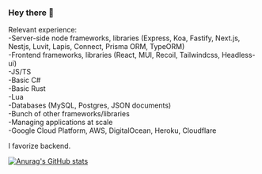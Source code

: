 ### Hey there 👋
Relevant experience: <br>
-Server-side node frameworks, libraries (Express, Koa, Fastify, Next.js, Nestjs, Luvit, Lapis, Connect, Prisma ORM, TypeORM) <br>
-Frontend frameworks, libraries (React, MUI, Recoil, Tailwindcss, Headless-ui) <br> 
-JS/TS <br>
-Basic C# <br>
-Basic Rust <br>
-Lua <br>
-Databases (MySQL, Postgres, JSON documents) <br>
-Bunch of other frameworks/libraries <br>
-Managing applications at scale <br>
-Google Cloud Platform, AWS, DigitalOcean, Heroku, Cloudflare<br>

I favorize backend. <br>

[![Anurag's GitHub stats](https://github-readme-stats.vercel.app/api?username=wowjeeez&count_private=true&show_icons=true&theme=radical)](https://github.com/anuraghazra/github-readme-stats) <br>
